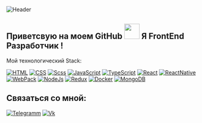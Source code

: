 ![Header](https://github.com/watefalls/watefalls/blob/main/assets/developer-logo.jpg)

## Приветсвую на моем GitHub <img width="40" src="https://4.bp.blogspot.com/-3Rh88Pvv1jw/XJyAscRzDFI/AAAAAABF_7c/tSZUq17p3RwosMtfNMdFM7fNGCjFb_jsACLcBGAs/s1600/AW3794515_12.gif"> Я FrontEnd Разработчик !

Мой технологический Stack:

[![HTML](https://img.shields.io/badge/-HTML-9cf?style=flat-square&logo=HTML5)](http://htmlbook.ru/html5)
[![CSS](https://img.shields.io/badge/-CSS-2622aa?style=flat-square&logo=CSS3)](http://htmlbook.ru/css3)
[![Scss](https://img.shields.io/badge/-SCSS-blueviolet?style=flat-square&logo=sass)](https://sass-scss.ru/)
[![JavaScript](https://img.shields.io/badge/-JavaScript-3f834f?style=flat-square&logo=JavaScript)](https://learn.javascript.ru/)
[![TypeScript](https://img.shields.io/badge/-TypeScript-05635d?style=flat-square&logo=TypeScript)](https://www.mongodb.com/)
[![React](https://img.shields.io/badge/-React-0097a8?style=flat-square&logo=React)](https://reactjs.org/)
[![ReactNative](https://img.shields.io/badge/-ReactNative-0097a8?style=flat-square&logo=React)](https://reactnative.dev/)
[![WebPack](https://img.shields.io/badge/-Webpack-purple?style=flat-square&logo=Webpack)](https://webpack.js.org/)
[![NodeJs](https://img.shields.io/badge/-NodeJS-silver?style=flat-square&logo=Node.js)](https://nodejs.org/en/)
[![Redux](https://img.shields.io/badge/-Redux-3d0ddb?style=flat-square&logo=Redux)](https://redux-toolkit.js.org/)
[![Docker](https://img.shields.io/badge/-Docker-546305?style=flat-square&logo=Docker)](https://www.docker.com/)
[![MongoDB](https://img.shields.io/badge/-MongoDB-216305?style=flat-square&logo=MongoDB)](https://www.mongodb.com/)

## Связаться со мной:

[![Telegramm](https://img.shields.io/badge/-Telegram-24214a?style=for-the-badge&logo=Telegram)](https://t.me/DedGasPa4o)
[![Vk](https://img.shields.io/badge/-ВКОНТАКТЕ-24214a?style=for-the-badge&logo=Vk)](https://vk.com/tahirkataha)
